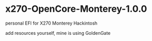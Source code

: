 # x270-OpenCore-Monterey-1.0.0
personal EFI for X270 Monterey Hackintosh

add resources yourself, mine is using GoldenGate

